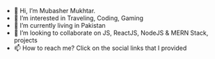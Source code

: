 - 👋 Hi, I’m Mubasher Mukhtar.
- 👀 I’m interested in Traveling, Coding, Gaming
- 🌱 I’m currently living in Pakistan
- 💞️ I’m looking to collaborate on JS, ReactJS, NodeJS & MERN Stack, projects
- 📫 How to reach me? Click on the social links that I provided

<!---
web-developer032/web-developer032 is a ✨ special ✨ repository because its `README.md` (this file) appears on your GitHub profile.
You can click the Preview link to take a look at your changes.
--->
